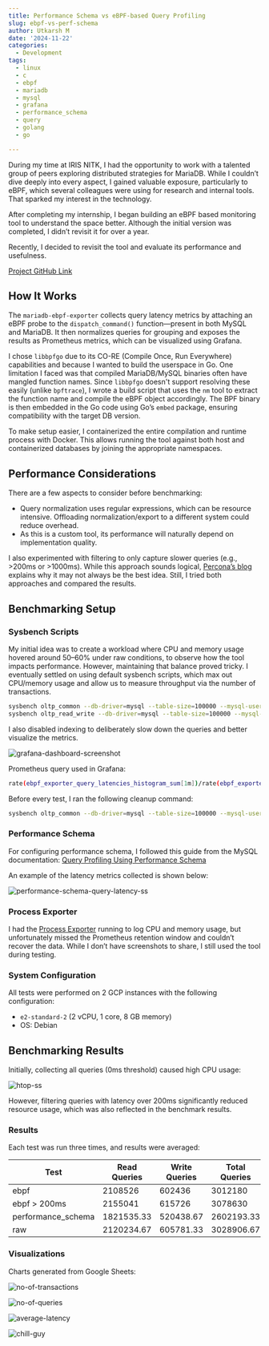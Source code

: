 ```yaml
---
title: Performance Schema vs eBPF-based Query Profiling
slug: ebpf-vs-perf-schema
author: Utkarsh M
date: '2024-11-22'
categories:
  - Development
tags:
  - linux
  - c
  - ebpf
  - mariadb
  - mysql
  - grafana
  - performance_schema
  - query
  - golang
  - go

---
```


During my time at IRIS NITK, I had the opportunity to work with a talented group of peers exploring distributed strategies for MariaDB. While I couldn’t dive deeply into every aspect, I gained valuable exposure, particularly to eBPF, which several colleagues were using for research and internal tools. That sparked my interest in the technology.

After completing my internship, I began building an eBPF based monitoring tool to understand the space better. Although the initial version was completed, I didn’t revisit it for over a year.

Recently, I decided to revisit the tool and evaluate its performance and usefulness.

[Project GitHub Link](https://github.com/Utkar5hM/mariadb-ebpf-exporter)

## How It Works

The `mariadb-ebpf-exporter` collects query latency metrics by attaching an eBPF probe to the `dispatch_command()` function—present in both MySQL and MariaDB. It then normalizes queries for grouping and exposes the results as Prometheus metrics, which can be visualized using Grafana.

I chose `libbpfgo` due to its CO-RE (Compile Once, Run Everywhere) capabilities and because I wanted to build the userspace in Go. One limitation I faced was that compiled MariaDB/MySQL binaries often have mangled function names. Since `libbpfgo` doesn't support resolving these easily (unlike `bpftrace`), I wrote a build script that uses the `nm` tool to extract the function name and compile the eBPF object accordingly. The BPF binary is then embedded in the Go code using Go’s `embed` package, ensuring compatibility with the target DB version.

To make setup easier, I containerized the entire compilation and runtime process with Docker. This allows running the tool against both host and containerized databases by joining the appropriate namespaces.

## Performance Considerations

There are a few aspects to consider before benchmarking:

- Query normalization uses regular expressions, which can be resource intensive. Offloading normalization/export to a different system could reduce overhead.
- As this is a custom tool, its performance will naturally depend on implementation quality.

I also experimented with filtering to only capture slower queries (e.g., >200ms or >1000ms). While this approach sounds logical, [Percona’s blog](https://www.percona.com/blog/performance_schema-vs-slow-query-log/) explains why it may not always be the best idea. Still, I tried both approaches and compared the results.

## Benchmarking Setup

### Sysbench Scripts

My initial idea was to create a workload where CPU and memory usage hovered around 50–60% under raw conditions, to observe how the tool impacts performance. However, maintaining that balance proved tricky. I eventually settled on using default sysbench scripts, which max out CPU/memory usage and allow us to measure throughput via the number of transactions.

```sh
sysbench oltp_common --db-driver=mysql --table-size=100000 --mysql-user=root --mysql-password=L0CK3D_1N --mysql-port=3306 --mysql-host=10.128.0.3 --mysql-db=sysbenchtest prepare
sysbench oltp_read_write --db-driver=mysql --table-size=100000 --mysql-user=root --mysql-password=L0CK3D_1N --mysql-port=3306 --mysql-host=10.128.0.3 --mysql-db=sysbenchtest --threads=12 --report-interval=1 run
```

I also disabled indexing to deliberately slow down the queries and better visualize the metrics.

![grafana-dashboard-screenshot](/assets/img/other/ebpf-perf/grafana-db.jpeg)

Prometheus query used in Grafana:

```sh
rate(ebpf_exporter_query_latencies_histogram_sum[1m])/rate(ebpf_exporter_query_latencies_histogram_count[1m])
```

Before every test, I ran the following cleanup command:

```sh
sysbench oltp_common --db-driver=mysql --table-size=100000 --mysql-user=root --mysql-password=L0CK3D_1N --mysql-port=3306 --mysql-host=10.128.0.3 --mysql-db=sysbenchtest cleanup
```

### Performance Schema

For configuring performance schema, I followed this guide from the MySQL documentation: [Query Profiling Using Performance Schema](https://dev.mysql.com/doc/mysql-perfschema-excerpt/5.7/en/performance-schema-query-profiling.html)

An example of the latency metrics collected is shown below:

![performance-schema-query-latency-ss](/assets/img/other/ebpf-perf/perf_schema_ex.jpeg)

### Process Exporter

I had the [Process Exporter](https://github.com/ncabatoff/process-exporter) running to log CPU and memory usage, but unfortunately missed the Prometheus retention window and couldn’t recover the data. While I don’t have screenshots to share, I still used the tool during testing.

### System Configuration

All tests were performed on 2 GCP instances with the following configuration:

- `e2-standard-2` (2 vCPU, 1 core, 8 GB memory)  
- OS: Debian

## Benchmarking Results

Initially, collecting all queries (0ms threshold) caused high CPU usage:

![htop-ss](/assets/img/other/ebpf-perf/htop.jpeg)

However, filtering queries with latency over 200ms significantly reduced resource usage, which was also reflected in the benchmark results.

### Results

Each test was run three times, and results were averaged:

| Test                | Read Queries | Write Queries | Total Queries | Transactions | Total Time | Total Events | Min Latency | Avg Latency | Max Latency | 95th Latency |
|---------------------|--------------|---------------|---------------|--------------|------------|--------------|-------------|-------------|-------------|----------------|
| ebpf                | 2108526      | 602436        | 3012180       | 150609       | 300.0397   | 150609       | 8.34        | 47.81       | 375.13      | 89.27           |
| ebpf > 200ms        | 2155041      | 615726        | 3078630       | 153931.5     | 300.0355   | 153931.5     | 7.42        | 46.77       | 378.97      | 94.10           |
| performance_schema  | 1821535.33   | 520438.67     | 2602193.33    | 130109.67    | 300.05895  | 130109.67    | 8.65        | 56.51       | 318.80      | 86.79           |
| raw                 | 2120234.67   | 605781.33     | 3028906.67    | 151445.33    | 300.03707  | 151445.33    | 8.21        | 47.55       | 365.94      | 90.60           |

### Visualizations

Charts generated from Google Sheets:

![no-of-transactions](/assets/img/other/ebpf-perf/nt.png)

![no-of-queries](/assets/img/other/ebpf-perf/nq.png)

![average-latency](/assets/img/other/ebpf-perf/al.png)

![chill-guy](/assets/img/other/ebpf-perf/lazy.jpeg)
